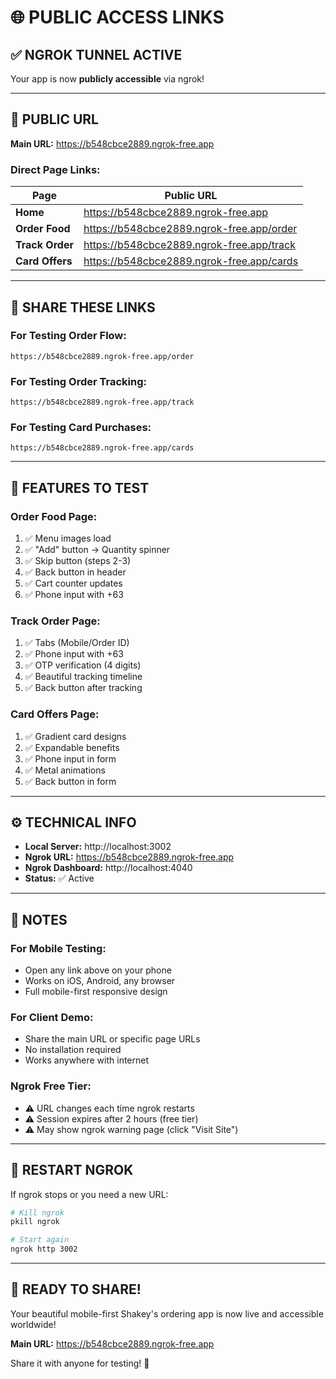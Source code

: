 # 🌐 PUBLIC ACCESS LINKS

## ✅ NGROK TUNNEL ACTIVE

Your app is now **publicly accessible** via ngrok!

---

## 🔗 PUBLIC URL

**Main URL:** https://b548cbce2889.ngrok-free.app

### Direct Page Links:

| Page | Public URL |
|------|------------|
| **Home** | https://b548cbce2889.ngrok-free.app |
| **Order Food** | https://b548cbce2889.ngrok-free.app/order |
| **Track Order** | https://b548cbce2889.ngrok-free.app/track |
| **Card Offers** | https://b548cbce2889.ngrok-free.app/cards |

---

## 📱 SHARE THESE LINKS

### For Testing Order Flow:
```
https://b548cbce2889.ngrok-free.app/order
```

### For Testing Order Tracking:
```
https://b548cbce2889.ngrok-free.app/track
```

### For Testing Card Purchases:
```
https://b548cbce2889.ngrok-free.app/cards
```

---

## 🎯 FEATURES TO TEST

### Order Food Page:
1. ✅ Menu images load
2. ✅ "Add" button → Quantity spinner
3. ✅ Skip button (steps 2-3)
4. ✅ Back button in header
5. ✅ Cart counter updates
6. ✅ Phone input with +63

### Track Order Page:
1. ✅ Tabs (Mobile/Order ID)
2. ✅ Phone input with +63
3. ✅ OTP verification (4 digits)
4. ✅ Beautiful tracking timeline
5. ✅ Back button after tracking

### Card Offers Page:
1. ✅ Gradient card designs
2. ✅ Expandable benefits
3. ✅ Phone input in form
4. ✅ Metal animations
5. ✅ Back button in form

---

## ⚙️ TECHNICAL INFO

- **Local Server:** http://localhost:3002
- **Ngrok URL:** https://b548cbce2889.ngrok-free.app
- **Ngrok Dashboard:** http://localhost:4040
- **Status:** ✅ Active

---

## 📝 NOTES

### For Mobile Testing:
- Open any link above on your phone
- Works on iOS, Android, any browser
- Full mobile-first responsive design

### For Client Demo:
- Share the main URL or specific page URLs
- No installation required
- Works anywhere with internet

### Ngrok Free Tier:
- ⚠️ URL changes each time ngrok restarts
- ⚠️ Session expires after 2 hours (free tier)
- ⚠️ May show ngrok warning page (click "Visit Site")

---

## 🔄 RESTART NGROK

If ngrok stops or you need a new URL:

```bash
# Kill ngrok
pkill ngrok

# Start again
ngrok http 3002
```

---

## 🎉 READY TO SHARE!

Your beautiful mobile-first Shakey's ordering app is now live and accessible worldwide!

**Main URL:** https://b548cbce2889.ngrok-free.app

Share it with anyone for testing! 🚀
